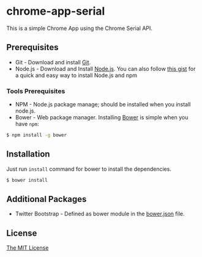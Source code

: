 chrome-app-serial
=================

This is a simple Chrome App using the Chrome Serial API.

## Prerequisites
* Git - Download and install [Git](http://git-scm.com/downloads).
* Node.js - Download and Install [Node.js](http://www.nodejs.org/download/). You can also follow [this gist](https://gist.github.com/isaacs/579814) for a quick and easy way to install Node.js and npm

### Tools Prerequisites
* NPM - Node.js package manage; should be installed when you install node.js.
* Bower - Web package manager. Installing [Bower](http://bower.io/) is simple when you have `npm`:

```sh
$ npm install -g bower
```

## Installation
Just run `install` command for bower to install the dependencies.

```sh
$ bower install
```

## Additional Packages
* Twitter Bootstrap - Defined as bower module in the [bower.json](bower.json) file.

## License
[The MIT License](http://opensource.org/licenses/MIT)
